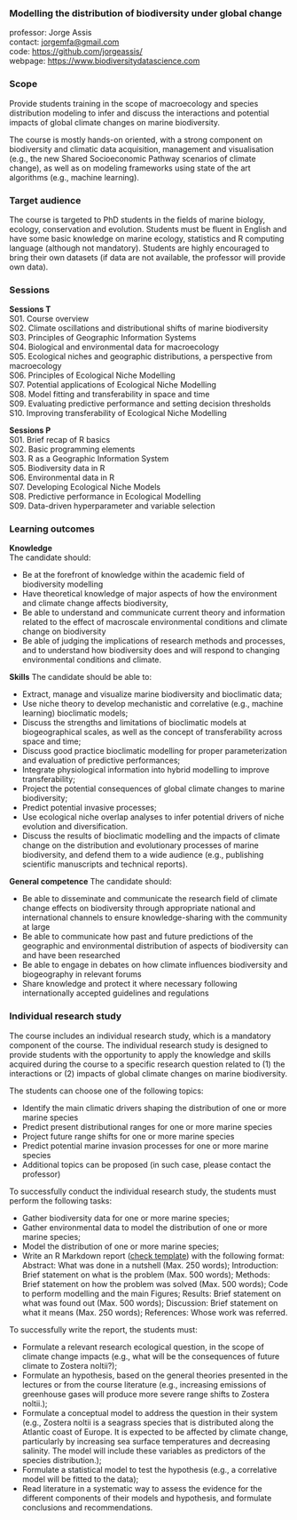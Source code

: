 ### Modelling the distribution of biodiversity under global change

professor: Jorge Assis<br>
contact: jorgemfa@gmail.com<br>
code: https://github.com/jorgeassis/<br>
webpage: https://www.biodiversitydatascience.com

### Scope

Provide students training in the scope of macroecology and species distribution modeling to infer and discuss the interactions and potential impacts of global climate changes on marine biodiversity.

The course is mostly hands-on oriented, with a strong component on biodiversity and climatic data acquisition, management and visualisation (e.g., the new Shared Socioeconomic Pathway scenarios of climate change), as well as on modeling frameworks using state of the art algorithms (e.g., machine learning).

### Target audience

The course is targeted to PhD students in the fields of marine biology, ecology, conservation and evolution. Students must be fluent in English and have some basic knowledge on marine ecology, statistics and R computing language (although not mandatory). Students are highly encouraged to bring their own datasets (if data are not available, the professor will provide own data).

### Sessions

**Sessions T**<br>
S01. Course overview<br>
S02. Climate oscillations and distributional shifts of marine biodiversity<br>
S03. Principles of Geographic Information Systems<br>
S04. Biological and environmental data for macroecology<br>
S05. Ecological niches and geographic distributions, a perspective from macroecology<br>
S06. Principles of Ecological Niche Modelling<br>
S07. Potential applications of Ecological Niche Modelling<br>
S08. Model fitting and transferability in space and time<br>
S09. Evaluating predictive performance and setting decision thresholds<br>
S10. Improving transferability of Ecological Niche Modelling

**Sessions P**<br>
S01. Brief recap of R basics<br>
S02. Basic programming elements<br>
S03. R as a Geographic Information System<br>
S05. Biodiversity data in R<br>
S06. Environmental data in R<br>
S07. Developing Ecological Niche Models<br>
S08. Predictive performance in Ecological Modelling<br>
S09. Data-driven hyperparameter and variable selection<br>

### Learning outcomes

**Knowledge**  
The candidate should:
- Be at the forefront of knowledge within the academic field of biodiversity modelling
- Have theoretical knowledge of major aspects of how the environment and climate change affects biodiversity,  
- Be able to understand and communicate current theory and information related to the effect of macroscale environmental conditions and climate change on biodiversity 
- Be able of judging the implications of research methods and processes, and to understand how biodiversity does and will respond to changing environmental conditions and climate.
 
**Skills** 
The candidate should be able to:
- Extract, manage and visualize marine biodiversity and bioclimatic data;
- Use niche theory to develop mechanistic and correlative (e.g., machine learning) bioclimatic models;
- Discuss the strengths and limitations of bioclimatic models at biogeographical scales, as well as the concept of transferability across space and time;
- Discuss good practice bioclimatic modelling for proper parameterization and evaluation of predictive performances;
- Integrate physiological information into hybrid modelling to improve transferability;
- Project the potential consequences of global climate changes to marine biodiversity;
- Predict potential invasive processes;
- Use ecological niche overlap analyses to infer potential drivers of niche evolution and diversification.
- Discuss the results of bioclimatic modelling and the impacts of climate change on the distribution and evolutionary processes of marine biodiversity, and defend them to a wide audience (e.g., publishing scientific manuscripts and technical reports).


**General competence**
The candidate should:
- Be able to disseminate and communicate the research field of climate change effects on biodiversity through appropriate national and international channels to ensure knowledge-sharing with the community at large
- Be able to communicate how past and future predictions of the geographic and environmental distribution of aspects of biodiversity can and have been researched
- Be able to engage in debates on how climate influences biodiversity and biogeography in relevant forums
- Share knowledge and protect it where necessary following internationally accepted guidelines and regulations

### Individual research study
The course includes an individual research study, which is a mandatory component of the course. The individual research study is designed to provide students with the opportunity to apply the knowledge and skills acquired during the course to a specific research question related to (1) the interactions or (2) impacts of global climate changes on marine biodiversity.

The students can choose one of the following topics:

- Identify the main climatic drivers shaping the distribution of one or more marine species
 - Predict present distributional ranges for one or more marine species
- Project future range shifts for one or more marine species
- Predict potential marine invasion processes for one or more marine species
- Additional topics can be proposed (in such case, please contact the professor)

To successfully conduct the individual research study, the students must perform the following tasks:

- Gather biodiversity data for one or more marine species;
- Gather environmental data to model the distribution of one or more marine species;
- Model the distribution of one or more marine species;
- Write an R Markdown report ([check template](https://github.com/jorgeassis/courseModellingDistributionBiodiversity/tree/main/Code%20recipes)) with the following format:
	Abstract: What was done in a nutshell (Max. 250 words);
	Introduction: Brief statement on what is the problem (Max. 500 words);
	Methods: Brief statement on how the problem was solved (Max. 500 words);
	Code to perform modelling and the main Figures;
	Results: Brief statement on what was found out (Max. 500 words);
	Discussion: Brief statement on what it means (Max. 250 words);
	References: Whose work was referred.
	
To successfully write the report, the students must:

- Formulate a relevant research ecological question, in the scope of climate change impacts (e.g., what will be the consequences of future climate to Zostera noltii?);
- Formulate an hypothesis, based on the general theories presented in the lectures or from the course literature (e.g., increasing emissions of greenhouse gases will produce more severe range shifts to Zostera noltii.);
- Formulate a conceptual model to address the question in their system (e.g., Zostera noltii is a seagrass species that is distributed along the Atlantic coast of Europe. It is expected to be affected by climate change, particularly by increasing sea surface temperatures and decreasing salinity. The model will include these variables as predictors of the species distribution.);
- Formulate a statistical model to test the hypothesis (e.g., a correlative model will be fitted to the data);
- Read literature in a systematic way to assess the evidence for the different components of their models and hypothesis, and formulate conclusions and recommendations.
